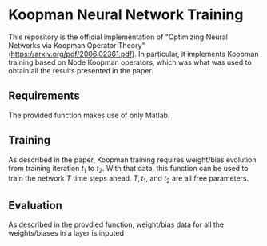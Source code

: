 # Koopman Neural Network Training

This repository is the official implementation of "Optimizing Neural Networks via Koopman Operator Theory" (https://arxiv.org/pdf/2006.02361.pdf). In particular, it implements Koopman training based on Node Koopman operators, which was what was used to obtain all the results presented in the paper. 

## Requirements

The provided function makes use of only Matlab. 

## Training

As described in the paper, Koopman training requires weight/bias evolution from training iteration $t_1$ to $t_2$. With that data, this function can be used to train the network $T$ time steps ahead. $T, t_1,$ and $t_2$ are all free parameters. 

## Evaluation

As described in the provdied function, weight/bias data for all the weights/biases in a layer is inputed 

